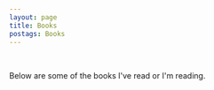 ```yaml
---
layout: page
title: Books
postags: Books
---
```

&nbsp;

Below are some of the books I've read or I'm reading.

